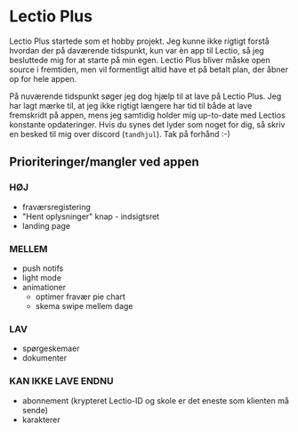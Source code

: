 # Lectio Plus
Lectio Plus startede som et hobby projekt. Jeg kunne ikke rigtigt forstå hvordan der på daværende tidspunkt, kun var èn app til Lectio, så jeg besluttede mig for at starte på min egen. Lectio Plus bliver måske open source i fremtiden, men vil formentligt altid have et på betalt plan, der åbner op for hele appen. 

På nuværende tidspunkt søger jeg dog hjælp til at lave på Lectio Plus. Jeg har lagt mærke til, at jeg ikke rigtigt længere har tid til både at lave fremskridt på appen, mens jeg samtidig holder mig up-to-date med Lectios konstante opdateringer. Hvis du synes det lyder som noget for dig, så skriv en besked til mig over discord (`tandhjul`). Tak på forhånd :-)

## Prioriteringer/mangler ved appen

### __HØJ__
- fraværsregistering
- "Hent oplysninger" knap - indsigtsret
- landing page

### __MELLEM__
- push notifs
- light mode
- animationer
    - optimer fravær pie chart
    - skema swipe mellem dage

### __LAV__
- spørgeskemaer
- dokumenter

### __KAN IKKE LAVE ENDNU__
- abonnement (krypteret Lectio-ID og skole er det eneste som klienten må sende)
- karakterer